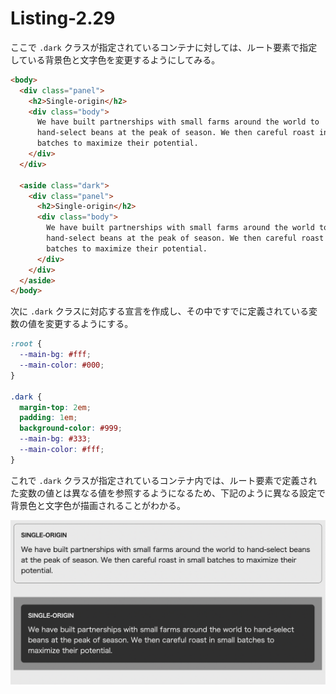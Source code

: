 # Listing-2.29

ここで `.dark` クラスが指定されているコンテナに対しては、ルート要素で指定している背景色と文字色を変更するようにしてみる。

```html
<body>
  <div class="panel">
    <h2>Single-origin</h2>
    <div class="body">
      We have built partnerships with small farms around the world to
      hand-select beans at the peak of season. We then careful roast in small
      batches to maximize their potential.
    </div>
  </div>

  <aside class="dark">
    <div class="panel">
      <h2>Single-origin</h2>
      <div class="body">
        We have built partnerships with small farms around the world to
        hand-select beans at the peak of season. We then careful roast in small
        batches to maximize their potential.
      </div>
    </div>
  </aside>
</body>
```

次に `.dark` クラスに対応する宣言を作成し、その中ですでに定義されている変数の値を変更するようにする。

```css
:root {
  --main-bg: #fff;
  --main-color: #000;
}

.dark {
  margin-top: 2em;
  padding: 1em;
  background-color: #999;
  --main-bg: #333;
  --main-color: #fff;
}
```

これで `.dark` クラスが指定されているコンテナ内では、ルート要素で定義された変数の値とは異なる値を参照するようになるため、下記のように異なる設定で背景色と文字色が描画されることがわかる。

![](assets/2021-10-23-11-49-47.png)

